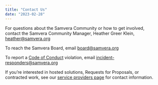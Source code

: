 ```yaml
---
title: "Contact Us"
date: "2023-02-28"
---
```

For questions about the Samvera Community or how to get involved, contact the Samvera Community Manager, Heather Greer Klein, [heather@samvera.org](mailto:heather@samvera.org)

To reach the Samvera Board, email [board@samvera.org](mailto:board@samvera.org)

To report a [Code of Conduct](https://samvera.atlassian.net/wiki/spaces/samvera/pages/405212316/Samvera+Code+of+Conduct+and+Anti-Harassment+Policy) violation, email [incident-responders@samvera.org](mailto:incident-responders@samvera.org) 

If you’re interested in hosted solutions, Requests for Proposals, or contracted work, see our [service providers page](https://samvera.org/who-uses-samvera/service-providers) for contact information.

